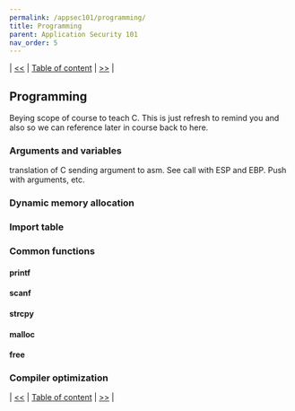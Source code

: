 ```yaml
---
permalink: /appsec101/programming/
title: Programming
parent: Application Security 101
nav_order: 5
---
```


| [<<](https://beaujeant.github.io/AppSec101/assembly/) | [Table of content](https://beaujeant.github.io/AppSec101/) | [>>](https://beaujeant.github.io/AppSec101/bof/) |

Programming
-----------

Beying scope of course to teach C. This is just refresh to remind you and also so we can reference later in course back to here.

### Arguments and variables

translation of C sending argument to asm. See call with ESP and EBP. Push with arguments, etc.

### Dynamic memory allocation

### Import table

### Common functions

#### printf

#### scanf

#### strcpy

#### malloc

#### free

### Compiler optimization



| [<<](https://beaujeant.github.io/AppSec101/assembly/) | [Table of content](https://beaujeant.github.io/AppSec101/) | [>>](https://beaujeant.github.io/AppSec101/bof/) |
